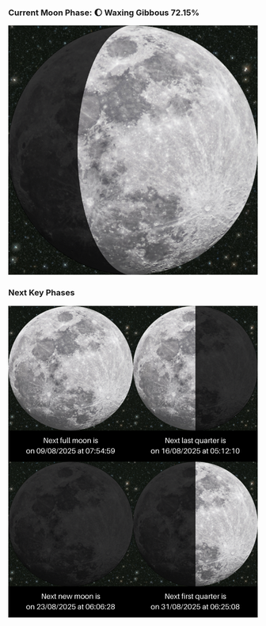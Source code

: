### Current Moon Phase: 🌔 Waxing Gibbous 72.15%
![Moon Phase](moonphase.png)
### Next Key Phases
![Gallery](gallery.png)